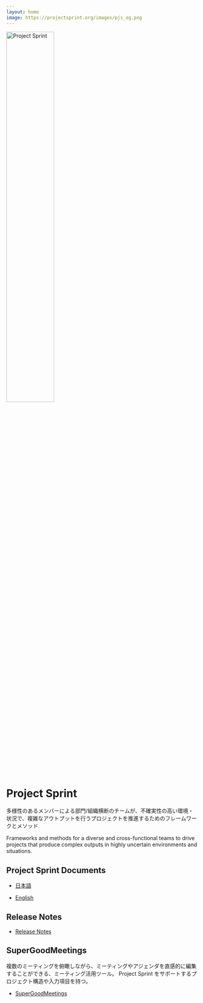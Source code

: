 ```yaml
---
layout: home
image: https://projectsprint.org/images/pjs_og.png
---
```


<img alt="Project Sprint" src="images/pjs_logo.png" width="50%" />

# Project Sprint

多様性のあるメンバーによる部門/組織横断のチームが、不確実性の高い環境・状況で、複雑なアウトプットを行うプロジェクトを推進するためのフレームワークとメソッド

Frameworks and methods for a diverse and cross-functional teams to drive projects that produce complex outputs in highly uncertain environments and situations.

## Project Sprint Documents

* [日本語](ja/index.md)

* [English](en/index.md)

## Release Notes

* [Release Notes](releasenotes.md)

## SuperGoodMeetings

複数のミーティングを俯瞰しながら、ミーティングやアジェンダを直感的に編集することができる、ミーティング活用ツール。
Project Sprint をサポートするプロジェクト構造や入力項目を持つ。

* [SuperGoodMeetings](https://supergoodmeetings.com/)
